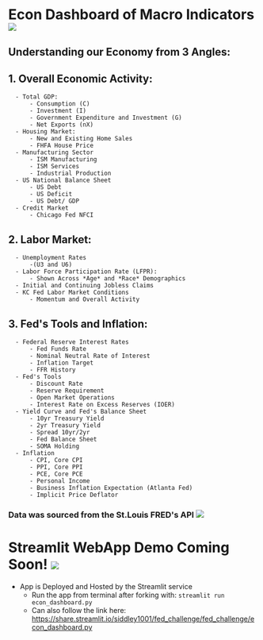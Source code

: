 # Econ Dashboard of Macro Indicators ![](https://www.aus.edu/sites/default/files/07_0.jpg)
## Understanding our Economy from 3 Angles:
  ## 1. **Overall Economic Activity**: 
      - Total GDP:
          - Consumption (C)
          - Investment (I)
          - Government Expenditure and Investment (G)
          - Net Exports (nX)
      - Housing Market:
          - New and Existing Home Sales
          - FHFA House Price
      - Manufacturing Sector
          - ISM Manufacturing
          - ISM Services
          - Industrial Production
      - US National Balance Sheet
          - US Debt
          - US Deficit
          - US Debt/ GDP
      - Credit Market
          - Chicago Fed NFCI
  ## 2. **Labor Market**:
      - Unemployment Rates
          -(U3 and U6)
      - Labor Force Participation Rate (LFPR):
          - Shown Across *Age* and *Race* Demographics
      - Initial and Continuing Jobless Claims
      - KC Fed Labor Market Conditions
          - Momentum and Overall Activity
  ## 3. **Fed's Tools and Inflation**:
      - Federal Reserve Interest Rates
          - Fed Funds Rate
          - Nominal Neutral Rate of Interest
          - Inflation Target
          - FFR History
      - Fed's Tools
          - Discount Rate
          - Reserve Requirement
          - Open Market Operations
          - Interest Rate on Excess Reserves (IOER)
      - Yield Curve and Fed's Balance Sheet
          - 10yr Treasury Yield
          - 2yr Treasury Yield
          - Spread 10yr/2yr
          - Fed Balance Sheet
          - SOMA Holding
      - Inflation
          - CPI, Core CPI
          - PPI, Core PPI
          - PCE, Core PCE
          - Personal Income
          - Business Inflation Expectation (Atlanta Fed)
          - Implicit Price Deflator
### Data was sourced from the St.Louis FRED's API ![](http://www.aehe.es/wp-content/uploads/2018/06/FRED_logo-300x169.jpg)
# Streamlit WebApp Demo Coming Soon! ![](https://cdn-images-1.medium.com/max/1024/1*u9U3YjxT9c9A1FIaDMonHw.png)
- App is Deployed and Hosted by the Streamlit service
    - Run the app from terminal after forking with: `streamlit run econ_dashboard.py`
    - Can also follow the link here: https://share.streamlit.io/siddley1001/fed_challenge/fed_challenge/econ_dashboard.py


